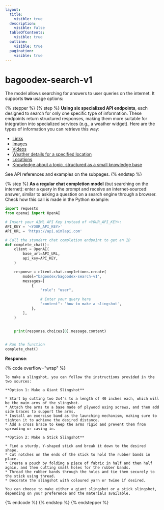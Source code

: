 ```yaml
---
layout:
  title:
    visible: true
  description:
    visible: false
  tableOfContents:
    visible: true
  outline:
    visible: true
  pagination:
    visible: true
---
```


# bagoodex-search-v1

The model allows searching for answers to user queries on the internet. It supports **two** usage options:

{% stepper %}
{% step %}
**Using six specialized API endpoints**, each designed to search for only one specific type of information. These endpoints return structured responses, making them more suitable for integration into specialized services (e.g., a weather widget). Here are the types of information you can retrieve this way:

* [Links](find-links.md)
* [Images](find-images.md)
* [Videos](find-videos.md)
* [Weather details for a specified location](find-the-weather.md)
* [Locations](find-a-local-map.md)
* [Knowledge about a topic, structured as a small knowledge base](get-a-knowledge-structure.md)

See API references and examples on the subpages.
{% endstep %}

{% step %}
**As a regular chat completion model** (but searching on the internet): enter a query in the prompt and receive an internet-sourced answer, similar to asking a question on a search engine through a browser. Check how this call is made in the Python example:

```python
import requests
from openai import OpenAI

# Insert your AIML API Key instead of <YOUR_API_KEY>:
API_KEY = '<YOUR_API_KEY>'
API_URL = 'https://api.aimlapi.com'

# Call the standart chat completion endpoint to get an ID
def complete_chat():
    client = OpenAI(
        base_url=API_URL,
        api_key=API_KEY,
    )    

    response = client.chat.completions.create(
        model="bagoodex/bagoodex-search-v1",
        messages=[
            {
                "role": "user",
                
                # Enter your query here
                "content": 'how to make a slingshot',
            },
        ],
    )
    
    
    print(response.choices[0].message.content)


# Run the function
complete_chat()
```

**Response**:

{% code overflow="wrap" %}
```
To make a slingshot, you can follow the instructions provided in the two sources:

**Option 1: Make a Giant Slingshot**

* Start by cutting two 2x4's to a length of 40 inches each, which will be the main arms of the slingshot.
* Attach the arms to a base made of plywood using screws, and then add side braces to support the arms.
* Install an exercise band as the launching mechanism, making sure to tighten it to achieve the desired distance.
* Add a cross brace to keep the arms rigid and prevent them from spreading or caving in.

**Option 2: Make a Stick Slingshot**

* Find a sturdy, Y-shaped stick and break it down to the desired shape.
* Cut notches on the ends of the stick to hold the rubber bands in place.
* Create a pouch by folding a piece of fabric in half and then half again, and then cutting small holes for the rubber bands.        
* Thread the rubber bands through the holes and tie them securely to the stick using thread.
* Decorate the slingshot with coloured yarn or twine if desired.

You can choose to make either a giant slingshot or a stick slingshot, depending on your preference and the materials available.  
```
{% endcode %}
{% endstep %}
{% endstepper %}

